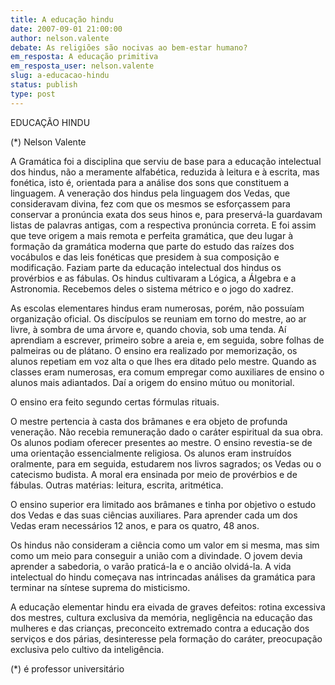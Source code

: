 ```yaml
---
title: A educação hindu
date: 2007-09-01 21:00:00
author: nelson.valente
debate: As religiões são nocivas ao bem-estar humano?
em_resposta: A educação primitiva
em_resposta_user: nelson.valente
slug: a-educacao-hindu
status: publish 
type: post
---
```


EDUCAÇÃO HINDU  

 (\*) Nelson Valente  

A Gramática foi a disciplina que serviu de base para a educação intelectual dos hindus, não a meramente alfabética, reduzida à leitura e à escrita, mas fonética, isto é, orientada para a análise dos sons que constituem a linguagem. A veneração dos hindus pela linguagem dos Vedas, que consideravam divina, fez com que os mesmos se esforçassem para conservar a pronúncia exata dos seus hinos e, para preservá-la guardavam listas de palavras antigas, com a respectiva pronúncia correta. E foi assim que teve origem a mais remota e perfeita gramática, que deu lugar à formação da gramática moderna que parte do estudo das raízes dos vocábulos e das leis fonéticas que presidem à sua composição e modificação. Faziam parte da educação intelectual dos hindus os provérbios e as fábulas. Os hindus cultivaram a Lógica, a Álgebra e a Astronomia. Recebemos deles o sistema métrico e o jogo do xadrez.  

As escolas elementares hindus eram numerosas, porém, não possuíam organização oficial. Os discípulos se reuniam em torno do mestre, ao ar livre, à sombra de uma árvore e, quando chovia, sob uma tenda. Aí aprendiam a escrever, primeiro sobre a areia e, em seguida, sobre folhas de palmeiras ou de plátano. O ensino era realizado por memorização, os alunos repetiam em voz alta o que lhes era ditado pelo mestre. Quando as classes eram numerosas, era comum empregar como auxiliares de ensino o alunos mais adiantados. Daí a origem do ensino mútuo ou monitorial.  

O ensino era feito segundo certas fórmulas rituais.  

O mestre pertencia à casta dos brâmanes e era objeto de profunda veneração. Não recebia remuneração dado o caráter espiritual da sua obra. Os alunos podiam oferecer presentes ao mestre. O ensino revestia-se de uma orientação essencialmente religiosa. Os alunos eram instruídos oralmente, para em seguida, estudarem nos livros sagrados; os Vedas ou o catecismo budista. A moral era ensinada por meio de provérbios e de fábulas. Outras matérias: leitura, escrita, aritmética.  

O ensino superior era limitado aos brâmanes e tinha por objetivo o estudo dos Vedas e das suas ciências auxiliares. Para aprender cada um dos Vedas eram necessários 12 anos, e para os quatro, 48 anos.  

 Os hindus não consideram a ciência como um valor em si mesma, mas sim como um meio para conseguir a união com a divindade. O jovem devia aprender a sabedoria, o varão praticá-la e o ancião olvidá-la. A vida intelectual do hindu começava nas intrincadas análises da gramática para terminar na síntese suprema do misticismo.  

A educação elementar hindu era eivada de graves defeitos: rotina excessiva dos mestres, cultura exclusiva da memória, negligência na educação das mulheres e das crianças, preconceito extremado contra a educação dos serviços e dos párias, desinteresse pela formação do caráter, preocupação exclusiva pelo cultivo da inteligência.  

  

 (\*) é professor universitário  

  

